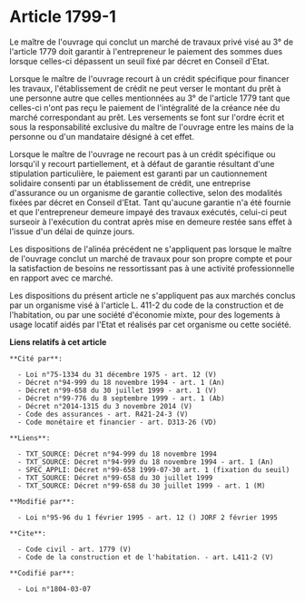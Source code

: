 # Article 1799-1

Le maître de l'ouvrage qui conclut un marché de travaux privé visé au 3° de l'article 1779 doit garantir à l'entrepreneur le
paiement des sommes dues lorsque celles-ci dépassent un seuil fixé par décret en Conseil d'Etat. 

Lorsque le maître de l'ouvrage recourt à un crédit spécifique pour financer les travaux, l'établissement de crédit ne peut
verser le montant du prêt à une personne autre que celles mentionnées au 3° de l'article 1779 tant que celles-ci n'ont pas
reçu le paiement de l'intégralité de la créance née du marché correspondant au prêt. Les versements se font sur l'ordre écrit
et sous la responsabilité exclusive du maître de l'ouvrage entre les mains de la personne ou d'un mandataire désigné à cet
effet. 

Lorsque le maître de l'ouvrage ne recourt pas à un crédit spécifique ou lorsqu'il y recourt partiellement, et à défaut de
garantie résultant d'une stipulation particulière, le paiement est garanti par un cautionnement solidaire consenti par un
établissement de crédit, une entreprise d'assurance ou un organisme de garantie collective, selon des modalités fixées par
décret en Conseil d'Etat. Tant qu'aucune garantie n'a été fournie et que l'entrepreneur demeure impayé des travaux exécutés,
celui-ci peut surseoir à l'exécution du contrat après mise en demeure restée sans effet à l'issue d'un délai de quinze
jours. 

Les dispositions de l'alinéa précédent ne s'appliquent pas lorsque le maître de l'ouvrage conclut un marché de travaux pour
son propre compte et pour la satisfaction de besoins ne ressortissant pas à une activité professionnelle en rapport avec ce
marché. 

Les dispositions du présent article ne s'appliquent pas aux marchés conclus par un organisme visé à l'article L. 411-2 du
code de la construction et de l'habitation, ou par une société d'économie mixte, pour des logements à usage locatif aidés par
l'Etat et réalisés par cet organisme ou cette société.

**Liens relatifs à cet article**

	**Cité par**:

	  - Loi n°75-1334 du 31 décembre 1975 - art. 12 (V)
	  - Décret n°94-999 du 18 novembre 1994 - art. 1 (An)
	  - Décret n°99-658 du 30 juillet 1999 - art. 1 (V)
	  - Décret n°99-776 du 8 septembre 1999 - art. 1 (Ab)
	  - Décret n°2014-1315 du 3 novembre 2014 (V)
	  - Code des assurances - art. R421-24-3 (V)
	  - Code monétaire et financier - art. D313-26 (VD)

	**Liens**:

	  - TXT_SOURCE: Décret n°94-999 du 18 novembre 1994
	  - TXT_SOURCE: Décret n°94-999 du 18 novembre 1994 - art. 1 (An)
	  - SPEC_APPLI: Décret n°99-658 1999-07-30 art. 1 (fixation du seuil)
	  - TXT_SOURCE: Décret n°99-658 du 30 juillet 1999
	  - TXT_SOURCE: Décret n°99-658 du 30 juillet 1999 - art. 1 (M)

	**Modifié par**:

	  - Loi n°95-96 du 1 février 1995 - art. 12 () JORF 2 février 1995

	**Cite**:

	  - Code civil - art. 1779 (V)
	  - Code de la construction et de l'habitation. - art. L411-2 (V)

	**Codifié par**:

	  - Loi n°1804-03-07
